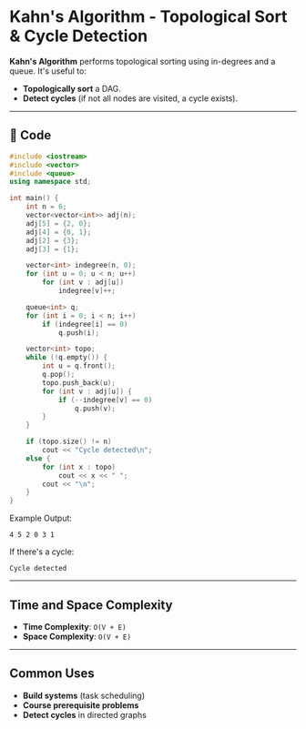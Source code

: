 # Kahn's Algorithm - Topological Sort & Cycle Detection

**Kahn's Algorithm** performs topological sorting using in-degrees and a queue. It's useful to:
- **Topologically sort** a DAG.
- **Detect cycles** (if not all nodes are visited, a cycle exists).

---

## 🔧 Code

```cpp
#include <iostream>
#include <vector>
#include <queue>
using namespace std;

int main() {
    int n = 6;
    vector<vector<int>> adj(n);
    adj[5] = {2, 0};
    adj[4] = {0, 1};
    adj[2] = {3};
    adj[3] = {1};

    vector<int> indegree(n, 0);
    for (int u = 0; u < n; u++)
        for (int v : adj[u])
            indegree[v]++;

    queue<int> q;
    for (int i = 0; i < n; i++)
        if (indegree[i] == 0)
            q.push(i);

    vector<int> topo;
    while (!q.empty()) {
        int u = q.front();
        q.pop();
        topo.push_back(u);
        for (int v : adj[u]) {
            if (--indegree[v] == 0)
                q.push(v);
        }
    }

    if (topo.size() != n)
        cout << "Cycle detected\n";
    else {
        for (int x : topo)
            cout << x << " ";
        cout << "\n";
    }
}
```

Example Output:
```
4 5 2 0 3 1
```

If there's a cycle:
```
Cycle detected
```

---

## Time and Space Complexity

- **Time Complexity**: `O(V + E)`
- **Space Complexity**: `O(V + E)`

---

## Common Uses

- **Build systems** (task scheduling)
- **Course prerequisite problems**
- **Detect cycles** in directed graphs 
